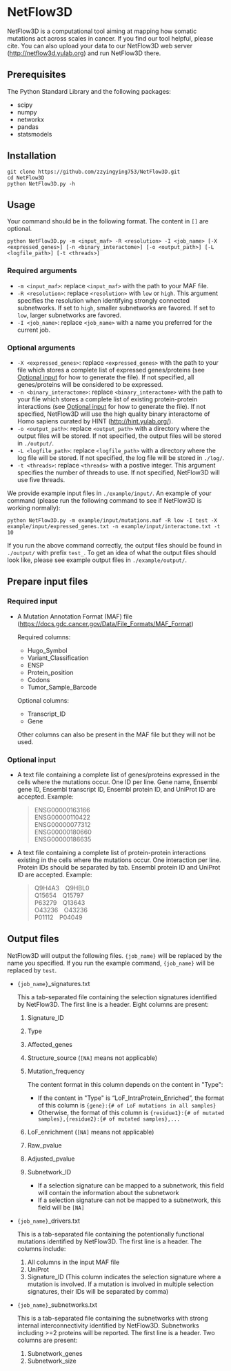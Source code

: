 # NetFlow3D
NetFlow3D is a computational tool aiming at mapping how somatic mutations act across scales in cancer. If you find our tool helpful, please cite. You can also upload your data to our NetFlow3D web server (http://netflow3d.yulab.org) and run NetFlow3D there.

## Prerequisites
The Python Standard Library and the following packages:
- scipy
- numpy
- networkx
- pandas
- statsmodels

## Installation

	git clone https://github.com/zzyingying753/NetFlow3D.git
	cd NetFlow3D
	python NetFlow3D.py -h
	
## Usage
Your command should be in the following format. The content in `[]` are optional.

	python NetFlow3D.py -m <input_maf> -R <resolution> -I <job_name> [-X <expressed_genes>] [-n <binary_interactome>] [-o <output_path>] [-L <logfile_path>] [-t <threads>]

### Required arguments
- `-m <input_maf>`: replace `<input_maf>` with the path to your MAF file.
- `-R <resolution>`: replace `<resolution>` with `low` or `high`. This argument specifies the resolution when identifying strongly connected subnetworks. If set to `high`, smaller subnetworks are favored. If set to `low`, larger subnetworks are favored.
- `-I <job_name>`: replace `<job_name>` with a name you preferred for the current job.

### Optional arguments
- `-X <expressed_genes>`: replace `<expressed_genes>` with the path to your file which stores a complete list of expressed genes/proteins (see [Optional input](#optional-input) for how to generate the file). If not specified, all genes/proteins will be considered to be expressed.
- `-n <binary_interactome>`: replace `<binary_interactome>` with the path to your file which stores a complete list of existing protein-protein interactions (see [Optional input](#optional-input) for how to generate the file). If not specified, NetFlow3D will use the high quality binary interactome of Homo sapiens curated by HINT (http://hint.yulab.org/).
- `-o <output_path>`: replace `<output_path>` with a directory where the output files will be stored. If not specified, the output files will be stored in `./output/`.
- `-L <logfile_path>`: replace `<logfile_path>` with a directory where the log file will be stored. If not specified, the log file will be stored in `./log/`.
- `-t <threads>`: replace `<threads>` with a postive integer. This argument specifies the number of threads to use. If not specified, NetFlow3D will use five threads.
	
We provide example input files in `./example/input/`. An example of your command (please run the following command to see if NetFlow3D is working normally):

	python NetFlow3D.py -m example/input/mutations.maf -R low -I test -X example/input/expressed_genes.txt -n example/input/interactome.txt -t 10
	
If you run the above command correctly, the output files should be found in `./output/` with prefix `test_`. To get an idea of what the output files should look like, please see example output files in `./example/output/`.


## Prepare input files
### Required input
- A Mutation Annotation Format (MAF) file (https://docs.gdc.cancer.gov/Data/File_Formats/MAF_Format)

	Required columns:
	<ul>
	<li>Hugo_Symbol</li>
	<li>Variant_Classification</li>
	<li>ENSP</li>
	<li>Protein_position</li>
	<li>Codons</li>
	<li>Tumor_Sample_Barcode</li>
	</ul>
	
	Optional columns:
	<ul>
	<li>Transcript_ID</li>
	<li>Gene</li>
	</ul>

	Other columns can also be present in the MAF file but they will not be used. 

### Optional input
- A text file containing a complete list of genes/proteins expressed in the cells where the mutations occur. One ID per line. Gene name, Ensembl gene ID, Ensembl transcript ID, Ensembl protein ID, and UniProt ID are accepted. Example:

	>ENSG00000163166<br>
	>ENSG00000110422<br>
	>ENSG00000077312<br>
	>ENSG00000180660<br>
	>ENSG00000186635<br>

- A text file containing a complete list of protein-protein interactions existing in the cells where the mutations occur. One interaction per line. Protein IDs should be separated by tab. Ensembl protein ID and UniProt ID are accepted. Example:

	>Q9H4A3&emsp;Q9HBL0<br>
	>Q15654&emsp;Q15797<br>
	>P63279&emsp;Q13643<br>
	>O43236&emsp;O43236<br>
	>P01112&emsp;P04049<br>


## Output files
NetFlow3D will output the following files. `{job_name}` will be replaced by the name you specified. If you run the example command, `{job_name}` will be replaced by `test`. 
- `{job_name}`_signatures.txt

	This a tab-separated file containing the selection signatures identified by NetFlow3D. The first line is a header. Eight columns are present:
	1. Signature_ID
	2. Type
	3. Affected_genes
	4. Structure_source (`[NA]` means not applicable)
	5. Mutation_frequency 

		The content format in this column depends on the content in "Type":
		- If the content in "Type" is “LoF_IntraProtein_Enriched”, the format of this column is `{gene}:{# of LoF mutations in all samples}`
		- Otherwise, the format of this column is `{residue1}:{# of mutated samples},{residue2}:{# of mutated samples},...`
	6. LoF_enrichment (`[NA]` means not applicable)
	7. Raw_pvalue
	8. Adjusted_pvalue
	9. Subnetwork_ID 
	
		- If a selection signature can be mapped to a subnetwork, this field will contain the information about the subnetwork
		- If a selection signature can not be mapped to a subnetwork, this field will be `[NA]`
- `{job_name}`_drivers.txt

	This is a tab-separated file containing the potentionally functional mutations identified by NetFlow3D. The first line is a header. The columns include:
	1. All columns in the input MAF file
	2. UniProt
	3. Signature_ID (This column indicates the selection signature where a mutation is involved. If a mutation is involved in multiple selection signatures, their IDs will be separated by comma)

- `{job_name}`_subnetworks.txt

	This is a tab-separated file containing the subnetworks with strong internal interconnectivity identified by NetFlow3D. Subnetworks including >=2 proteins will be reported. The first line is a header. Two columns are present:
	1. Subnetwork_genes	
	2. Subnetwork_size


